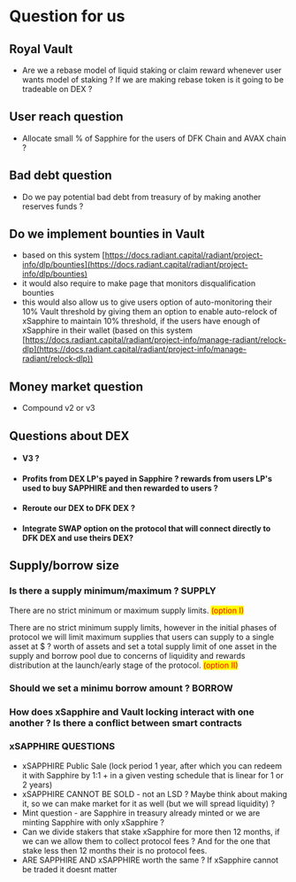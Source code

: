 # Question for us

## Royal Vault <a href="#how-do-i-deposit" id="how-do-i-deposit"></a>

* Are we a rebase model of liquid staking or claim reward whenever user wants model of staking ? If we are making rebase token is it going to be tradeable on DEX ?

## User reach question <a href="#how-do-i-deposit" id="how-do-i-deposit"></a>

* Allocate small % of Sapphire for the users of DFK Chain and AVAX chain ?

## Bad debt question <a href="#how-do-i-deposit" id="how-do-i-deposit"></a>

* Do we pay potential bad debt from treasury of by making another reserves funds ?

## Do we implement bounties in Vault <a href="#how-do-i-deposit" id="how-do-i-deposit"></a>

* based on this system [https://docs.radiant.capital/radiant/project-info/dlp/bounties](https://docs.radiant.capital/radiant/project-info/dlp/bounties)
* it would also require to make page that monitors disqualification bounties
* this would also allow us to give users option of auto-monitoring their 10% Vault threshold by giving them an option to enable auto-relock of xSapphire to maintain 10% threshold, if the users have enough of xSapphire in their wallet (based on this system [https://docs.radiant.capital/radiant/project-info/manage-radiant/relock-dlp](https://docs.radiant.capital/radiant/project-info/manage-radiant/relock-dlp))

## Money market question <a href="#how-do-i-deposit" id="how-do-i-deposit"></a>

* Compound v2 or v3&#x20;

## Questions about DEX <a href="#how-do-i-deposit" id="how-do-i-deposit"></a>

* #### V3 ?   <a href="#how-do-i-deposit" id="how-do-i-deposit"></a>
* #### Profits from DEX LP's payed in Sapphire ? rewards from users LP's used to buy SAPPHIRE and then rewarded to users ?  <a href="#how-do-i-deposit" id="how-do-i-deposit"></a>
* #### Reroute our DEX to DFK DEX ? <a href="#how-do-i-deposit" id="how-do-i-deposit"></a>
* #### Integrate SWAP option on the protocol that will connect directly to DFK DEX and use theirs DEX? <a href="#how-do-i-deposit" id="how-do-i-deposit"></a>

## Supply/borrow size <a href="#is-there-a-minimum-or-maximum-amount-to-deposit" id="is-there-a-minimum-or-maximum-amount-to-deposit"></a>

### Is there a supply minimum/maximum ? SUPPLY <a href="#is-there-a-minimum-or-maximum-amount-to-deposit" id="is-there-a-minimum-or-maximum-amount-to-deposit"></a>

There are no strict minimum or maximum supply limits. <mark style="color:red;">(option I)</mark>

There are no strict minimum supply limits, however in the initial phases of protocol we will limit maximum supplies that users can supply to a single asset at  $ ?  worth of assets and set a total supply limit of one asset in the supply and borrow pool due to concerns of liquidity and rewards distribution at the launch/early stage of the protocol. <mark style="color:red;">(option II)</mark>

### Should we set a minimu borrow amount ? BORROW&#x20;

### How does xSapphire and Vault locking interact with one another ? Is there a conflict between smart contracts

### xSAPPHIRE QUESTIONS

* xSAPPHIRE Public Sale (lock period 1 year, after which you can redeem it with Sapphire by 1:1 + in a given vesting schedule that is linear for 1 or 2 years) &#x20;
* xSAPPHIRE CANNOT BE SOLD - not an LSD ? Maybe think about making it, so we can make market for it as well (but we will spread liquidity) ?
* Mint question - are Sapphire in treasury already minted or we are minting Sapphire with only xSapphire ?
* Can we divide stakers that stake xSapphire for more then 12 months, if we can we allow them to collect protocol fees ? And for the one that stake less then 12 months their is no protocol fees.
* ARE SAPPHIRE AND xSAPPHIRE worth the same ? If xSapphire cannot be traded it doesnt matter



